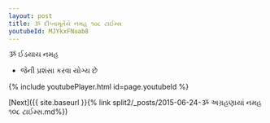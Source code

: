 ```yaml
---
layout: post
title: ૐ દીપ્તામૂર્તયે નમહ ૧૦૮ ટાઈમ્સ
youtubeId: MJYkxFNuab8
---
```

 
 
 ૐ ઈડયાય નમહ  
 
 -  જેની પ્રશંસા કરવા યોગ્ય છે 
 
  
 
  
 
 
 
 
 
 


{% include youtubePlayer.html id=page.youtubeId %}
 
[Next]({{ site.baseurl }}{% link  split2/_posts/2015-06-24-ૐ અગ્રહણાયાં નમહ ૧૦૮ ટાઈમ્સ.md%})
 
